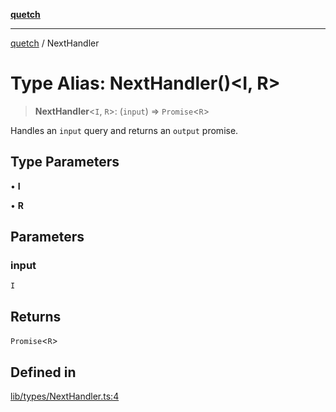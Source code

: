 [**quetch**](../README.md)

***

[quetch](../README.md) / NextHandler

# Type Alias: NextHandler()\<I, R\>

> **NextHandler**\<`I`, `R`\>: (`input`) => `Promise`\<`R`\>

Handles an `input` query and returns an `output` promise.

## Type Parameters

• **I**

• **R**

## Parameters

### input

`I`

## Returns

`Promise`\<`R`\>

## Defined in

[lib/types/NextHandler.ts:4](https://github.com/nevoland/quetch/blob/3b1cd3aac672a1a4d2ad52892d4fa09995f51627/lib/types/NextHandler.ts#L4)
